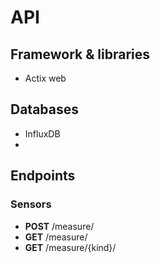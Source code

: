 # API

## Framework & libraries

- Actix web

## Databases

- InfluxDB
- 
## Endpoints

### Sensors

- **POST** /measure/
- **GET** /measure/
- **GET** /measure/{kind}/